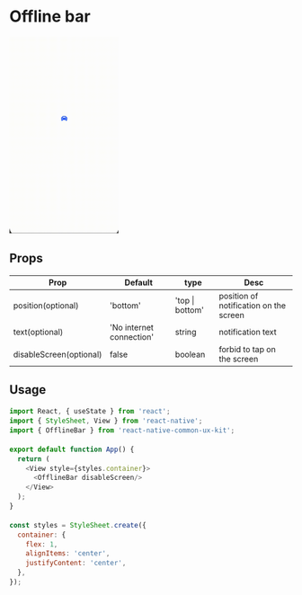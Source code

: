 # Offline bar

<img src="./offline-bar.gif" height="350" >


## Props

| Prop                        | Default | type     | Desc                                                                                                               |
| --------------------------- | ------- | -------- | ------------------------------------------------------------------------------------------------------------------ |
| position(optional) |  'bottom'  | 'top \| bottom' | position of notification on the screen  |
| text(optional) | 'No internet connection' | string  | notification text |
| disableScreen(optional) | false | boolean | forbid to tap on the screen

## Usage

```javascript
import React, { useState } from 'react';
import { StyleSheet, View } from 'react-native';
import { OfflineBar } from 'react-native-common-ux-kit';

export default function App() {
  return (
    <View style={styles.container}>
      <OfflineBar disableScreen/>
    </View>
  );
}

const styles = StyleSheet.create({
  container: {
    flex: 1,
    alignItems: 'center',
    justifyContent: 'center',
  },
});
```
